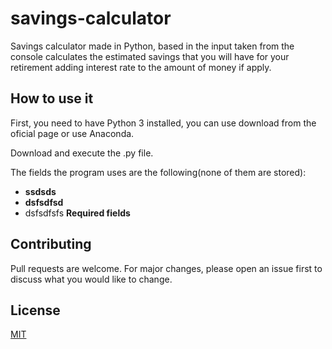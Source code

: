 # savings-calculator
Savings calculator made in Python, based in the input taken from the console calculates the estimated savings that you will have for your retirement adding interest rate to the amount of money if apply.

## How to use it 
First, you need to have Python 3 installed, you can use download from the oficial page or use Anaconda.

Download and execute the .py file.

The fields the program uses are the following(none of them are stored):
-   **ssdsds**
-   **dsfsdfsd**
-   dsfsdfsfs
**Required fields**

## Contributing
Pull requests are welcome. For major changes, please open an issue first to discuss what you would like to change.

## License
[MIT](https://choosealicense.com/licenses/mit/)